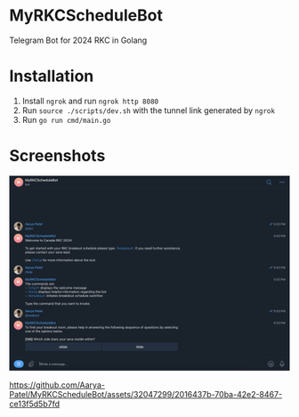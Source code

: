 # MyRKCScheduleBot
Telegram Bot for 2024 RKC in Golang

# Installation
1. Install `ngrok` and run `ngrok http 8080`
2. Run `source ./scripts/dev.sh` with the tunnel link generated by `ngrok`
3. Run `go run cmd/main.go`

# Screenshots
![Bot](bot.png)

https://github.com/Aarya-Patel/MyRKCScheduleBot/assets/32047299/2016437b-70ba-42e2-8467-ce13f5d5b7fd


